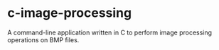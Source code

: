 # c-image-processing
A command-line application written in C to perform image processing operations on BMP files.
